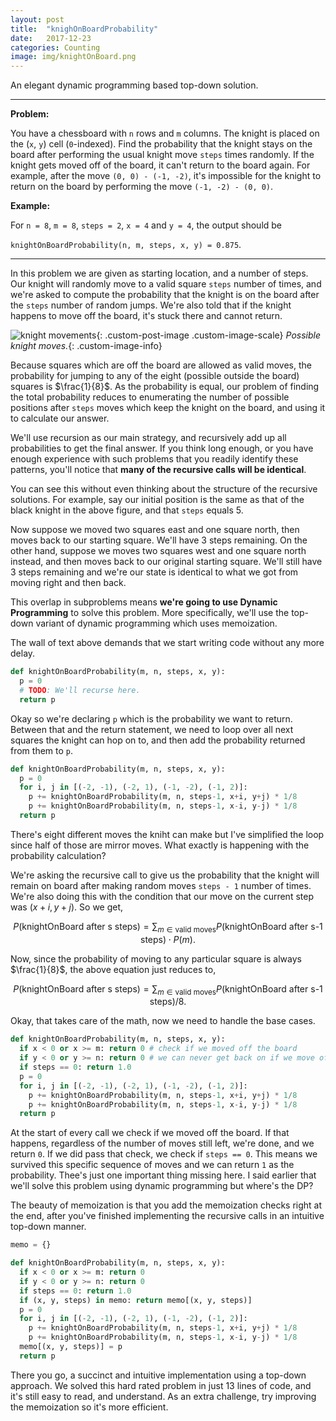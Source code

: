 ```yaml
---
layout: post
title:  "knighOnBoardProbability"
date:   2017-12-23
categories: Counting
image: img/knightOnBoard.png
---
```


An elegant dynamic programming based top-down solution.

---
**Problem:**

You have a chessboard with `n` rows and `m` columns. The knight is placed on the (`x`, `y`) cell (`0`-indexed). Find the probability that the knight stays on the board after performing the usual knight move `steps` times randomly. If the knight gets moved off of the board, it can't return to the board again. For example, after the move `(0, 0) - (-1, -2)`, it's impossible for the knight to return on the board by performing the move `(-1, -2) - (0, 0)`.

**Example:**

For `n = 8`, `m = 8`, `steps = 2`, `x = 4` and `y = 4`, the output should be

`knightOnBoardProbability(n, m, steps, x, y) = 0.875`.

---

In this problem we are given as starting location, and a number of steps. Our knight will randomly move to a valid square `steps` number of times, and we're asked to compute the probability that the knight is on the board after the `steps` number of random jumps. We're also told that if the knight happens to move off the board, it's stuck there and cannot return.

![knight movements](https://i.imgur.com/8W2b19T.png?1){: .custom-post-image .custom-image-scale}
*Possible knight moves.*{: .custom-image-info}

Because squares which are off the board are allowed as valid moves, the probability for jumping to any of the eight (possible outside the board) squares is $\frac{1}{8}$. As the probability is equal, our problem of finding the total probability reduces to enumerating the number of possible positions after `steps` moves which keep the knight on the board, and using it to calculate our answer.

We'll use recursion as our main strategy, and recursively add up all probabilities to get the final answer. If you think long enough, or you have enough experience with such problems that you readily identify these patterns, you'll notice that **many of the recursive calls will be identical**.

You can see this without even thinking about the structure of the recursive solutions. For example, say our initial position is the same as that of the black knight in the above figure, and that `steps` equals 5. 

Now suppose we moved two squares east and one square north, then moves back to our starting square. We'll have 3 steps remaining. On the other hand, suppose we moves two squares west and one square north instead, and then moves back to our original starting square. We'll still have 3 steps remaining and we're our state is identical to what we got from moving right and then back.

This overlap in subproblems means **we're going to use Dynamic Programming** to solve this problem. More specifically, we'll use the top-down variant of dynamic programming which uses memoization.

The wall of text above demands that we start writing code without any more delay.

```python
def knightOnBoardProbability(m, n, steps, x, y):
  p = 0
  # TODO: We'll recurse here.
  return p
```

Okay so we're declaring `p` which is the probability we want to return. Between that and the return statement, we need to loop over all next squares the knight can hop on to, and then add the probability returned from them to `p`.

```python
def knightOnBoardProbability(m, n, steps, x, y):
  p = 0
  for i, j in [(-2, -1), (-2, 1), (-1, -2), (-1, 2)]:
    p += knightOnBoardProbability(m, n, steps-1, x+i, y+j) * 1/8
    p += knightOnBoardProbability(m, n, steps-1, x-i, y-j) * 1/8
  return p
```

There's eight different moves the kniht can make but I've simplified the loop since half of those are mirror moves. What exactly is happening with the probability calculation? 

We're asking the recursive call to give us the probability that the knight will remain on board after making random moves `steps - 1` number of times. We're also doing this with the condition that our move on the current step was $(x + i, y + j)$. So we get,

$$P(\text{knightOnBoard after s steps}) = \sum_{m \in \text{valid moves}} P(\text{knightOnBoard after s-1 steps}) \cdot P(m).$$

Now, since the probability of moving to any particular square is always $\frac{1}{8}$, the above equation just reduces to,

$$P(\text{knightOnBoard after s steps}) = \sum_{m \in \text{valid moves}} P(\text{knightOnBoard after s-1 steps}) / 8.$$

Okay, that takes care of the math, now we need to handle the base cases.

```python
def knightOnBoardProbability(m, n, steps, x, y):
  if x < 0 or x >= m: return 0 # check if we moved off the board
  if y < 0 or y >= n: return 0 # we can never get back on if we move off the board
  if steps == 0: return 1.0
  p = 0
  for i, j in [(-2, -1), (-2, 1), (-1, -2), (-1, 2)]:
    p += knightOnBoardProbability(m, n, steps-1, x+i, y+j) * 1/8
    p += knightOnBoardProbability(m, n, steps-1, x-i, y-j) * 1/8
  return p
```

At the start of every call we check if we moved off the board. If that happens, regardless of the number of moves still left, we're done, and we return `0`. If we did pass that check, we check if `steps == 0`. This means we survived this specific sequence of moves and we can return `1` as the probability. Thee's just one important thing missing here. I said earlier that we'll solve this problem using dynamic programming but where's the DP?

The beauty of memoization is that you add the memoization checks right at the end, after you've finished implementing the recursive calls in an intuitive top-down manner.

```python
memo = {}

def knightOnBoardProbability(m, n, steps, x, y):
  if x < 0 or x >= m: return 0
  if y < 0 or y >= n: return 0
  if steps == 0: return 1.0
  if (x, y, steps) in memo: return memo[(x, y, steps)]
  p = 0
  for i, j in [(-2, -1), (-2, 1), (-1, -2), (-1, 2)]:
    p += knightOnBoardProbability(m, n, steps-1, x+i, y+j) * 1/8
    p += knightOnBoardProbability(m, n, steps-1, x-i, y-j) * 1/8
  memo[(x, y, steps)] = p
  return p
```

There you go, a succinct and intuitive implementation using a top-down approach. We solved this hard rated problem in just 13 lines of code, and it's still easy to read, and understand. As an extra challenge, try improving the memoization so it's more efficient.